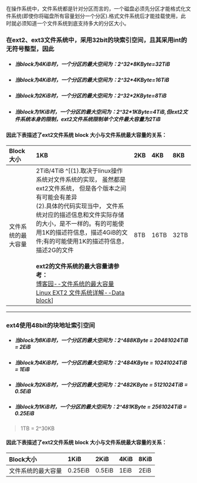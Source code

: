  
 
在操作系统中，文件系统都是针对分区而言的，一个磁盘必须先分区才能格式化文件系统(即使你将磁盘所有容量划分一个分区).格式文件系统后才能挂载使用，此时就必须知道一个文件系统到底支持多大的分区大小。

### 在ext2、ext3文件系统中，采用32bit的块索引空间，且其采用int的无符号整型，因此

- ##### 当block为4KiB时，一个分区的最大空间为：2^32*8KByte=32TiB

- ##### 当block为4KiB时，一个分区的最大空间为：2^32*4KByte=16TiB

- ##### 当block为2KiB时，一个分区的最大空间为：2^32*2KByte=8TiB

- ##### 当block为1KiB时，一个分区的最大空间为：2^32*1KByte=4TiB,但ext2文件系统本身的限制，ext2文件系统限制单个文件最大容量为2TiB



#### 因此下表描述了ext2文件系统 block 大小与文件系统最大容量的关系：

|Block大小|1KB|2KB|4KB|8KB|
|:--|:--|:--|:--|:--|
|文件系统的最大容量|2TiB/4TiB ^[(1).取决于linux操作系统对文件系统的实现， 虽然都是ext2文件系统， 但是各个版本之间有可能会有差异</br> (2).具体的代码实现当中， 文件系统对应的描述信息和文件实际存储的大小，是不一样的。有的可能使用1K的描述符信息，描述4GiB的文件;有的可能使用1K的描述符信息，描述2G的文件 </br></br>**ext2的文件系统的最大容量请参考：**</br><a href="https://www.cnblogs.com/caiyao/articles/4606638.html">博客园--文件系统的最大容量</a></br><a href="https://www.linuxidc.com/Linux/2019-08/159814.htm">Linux EXT2 文件系统详解--Data block</a>]|8TB|16TB|32TB|

---

###  ext4使用48bit的块地址索引空间

- ##### 当block为8KiB时，一个分区的最大空间为：2^48*8KByte = 2048*1024TiB = 2EiB

- ##### 当block为4KiB时，一个分区的最大空间为：2^48*4KByte = 1024*1024TiB = 1EiB

- ##### 当block为2KiB时，一个分区的最大空间为：2^48*2KByte = 512*1024TiB = 0.5EiB

- ##### 当block为1KiB时，一个分区的最大空间为：2^48*1KByte = 256*1024TiB = 0.25EiB

> 1TB = 2^30KB

#### 因此下表描述了ext2文件系统 block 大小与文件系统最大容量的关系：

|Block大小|1KiB|2KiB|4KiB|8KiB|
|:--|:--|:--|:--|:--|
|文件系统的最大容量|0.25EiB|0.5EiB|1EiB|2EiB|
